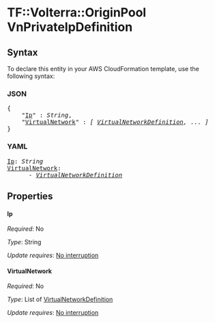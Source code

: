 # TF::Volterra::OriginPool VnPrivateIpDefinition

## Syntax

To declare this entity in your AWS CloudFormation template, use the following syntax:

### JSON

<pre>
{
    "<a href="#ip" title="Ip">Ip</a>" : <i>String</i>,
    "<a href="#virtualnetwork" title="VirtualNetwork">VirtualNetwork</a>" : <i>[ <a href="virtualnetworkdefinition.md">VirtualNetworkDefinition</a>, ... ]</i>
}
</pre>

### YAML

<pre>
<a href="#ip" title="Ip">Ip</a>: <i>String</i>
<a href="#virtualnetwork" title="VirtualNetwork">VirtualNetwork</a>: <i>
      - <a href="virtualnetworkdefinition.md">VirtualNetworkDefinition</a></i>
</pre>

## Properties

#### Ip

_Required_: No

_Type_: String

_Update requires_: [No interruption](https://docs.aws.amazon.com/AWSCloudFormation/latest/UserGuide/using-cfn-updating-stacks-update-behaviors.html#update-no-interrupt)

#### VirtualNetwork

_Required_: No

_Type_: List of <a href="virtualnetworkdefinition.md">VirtualNetworkDefinition</a>

_Update requires_: [No interruption](https://docs.aws.amazon.com/AWSCloudFormation/latest/UserGuide/using-cfn-updating-stacks-update-behaviors.html#update-no-interrupt)

